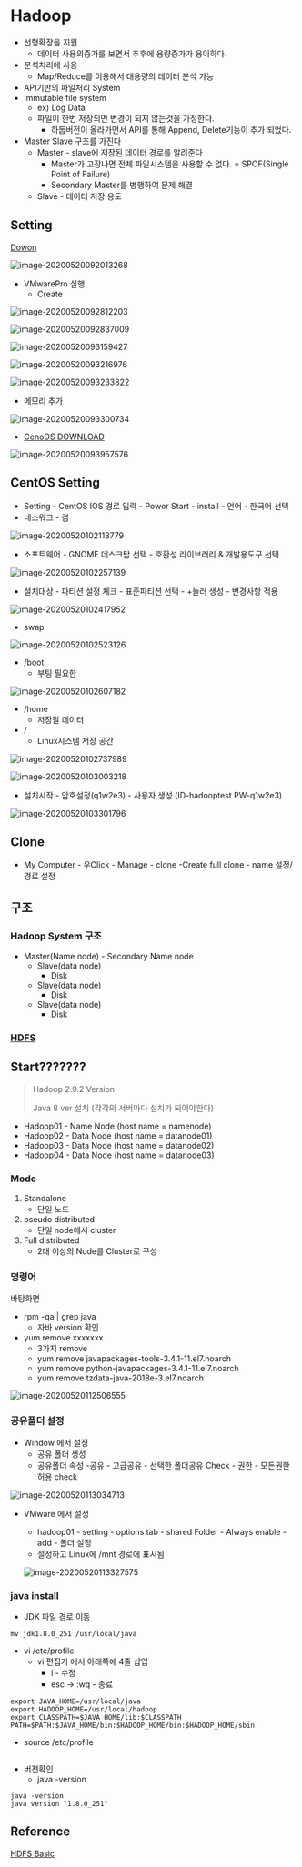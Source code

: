 # Hadoop

* 선형확장을 지원
  * 데이터 사용의증가를 보면서 추후에 용량증가가 용이하다.
* 분석치리에 사용
  * Map/Reduce를 이용해서 대용량의 데이터 분석 가능
* API기반의 파일처리 System
* Immutable file system
  * ex) Log Data
  * 파일이 한번 저장되면 변경이 되지 않는것을 가정한다.
    * 하둡버전이 올라가면서 API를 통해 Append, Delete기능이 추가 되었다.
* Master Slave 구조를 가진다
  * Master - slave에 저장된 데이터 경로를 알려준다
    * Master가 고장나면 전체 파일시스템을 사용할 수 없다. =  SPOF(Single Point of Failure)
    * Secondary Master를 병행하여 문제 해결
  * Slave - 데이터 저장 용도

## Setting

[Dowon](https://www.vmware.com/kr/products/workstation-pro/workstation-pro-evaluation.html)

![image-20200520092013268](image/image-20200520092013268.png)

* VMwarePro 실행 
  * Create

![image-20200520092812203](image/image-20200520092812203.png)

![image-20200520092837009](image/image-20200520092837009.png)

![image-20200520093159427](image/image-20200520093159427.png)

![image-20200520093216976](image/image-20200520093216976.png)

![image-20200520093233822](image/image-20200520093233822.png)

* 메모리 추가

![image-20200520093300734](image/image-20200520093300734.png)

* [CenoOS DOWNLOAD](http://mirror.kakao.com/centos/7.8.2003/isos/x86_64/)

![image-20200520093957576](image/image-20200520093957576.png)

## CentOS Setting

* Setting - CentOS IOS 경로 입력 - Powor Start - install - 언어 - 한국어 선택 
* 네스워크 -  켬

![image-20200520102118779](image/image-20200520102118779.png)

* 소프트웨어 - GNOME 데스크탑 선택 - 호환성 라이브러리  & 개발용도구 선택

![image-20200520102257139](image/image-20200520102257139.png)

* 설치대상 -  파티션 설정 체크 - 표준파티션 선택  - +눌러 생성 - 변경사항 적용

![image-20200520102417952](image/image-20200520102417952.png)

* swap

![image-20200520102523126](image/image-20200520102523126.png)

* /boot
  * 부팅 필요한

![image-20200520102607182](image/image-20200520102607182.png)

* /home
  * 저장될 데이터
* /
  * Linux시스템 저장 공간

![image-20200520102737989](image/image-20200520102737989.png)

![image-20200520103003218](image/image-20200520103003218.png)

* 설치시작 - 암호설정(q1w2e3) - 사용자 생성 (ID-hadooptest PW-q1w2e3)

![image-20200520103301796](image/image-20200520103301796.png)

## Clone

* My Computer - 우Click - Manage - clone -Create full clone - name 설정/ 경로 설정





## 구조


### Hadoop System 구조

* Master(Name node) - Secondary Name node
  * Slave(data node)
    * Disk
  * Slave(data node)
    * Disk
  * Slave(data node)
    * Disk

### [HDFS](https://yookeun.github.io/java/2015/05/24/hadoop-hdfs/)



## Start???????

> Hadoop 2.9.2 Version
>
> Java 8 ver 설치 (각각의 서버마다 설치가 되어야한다)

* Hadoop01 - Name Node (host name = namenode)
* Hadoop02 - Data Node (host name = datanode01)
* Hadoop03 - Data Node (host name = datanode02)
* Hadoop04 - Data Node  (host name = datanode03)

### Mode

1. Standalone
   * 단일 노드
2. pseudo distributed 
   * 단일 node에서 cluster
3. Full distributed
   * 2대 이상의 Node를 Cluster로 구성

### 명령어

바탕화면

* rpm -qa | grep java
  * 자바 version 확인
* yum remove xxxxxxx
  * 3가지 remove
  * yum remove javapackages-tools-3.4.1-11.el7.noarch
  * yum remove python-javapackages-3.4.1-11.el7.noarch
  * yum remove tzdata-java-2018e-3.el7.noarch

![image-20200520112506555](image/image-20200520112506555.png) 

### 공유폴더 설정

* Window 에서 설정
  * 공유 폴더 생성
  * 공유폴더 속성 -공유 - 고급공유 - 선택한 폴더공유 Check - 권한 - 모든권한 허용 check

![image-20200520113034713](image/image-20200520113034713.png) 

* VMware 에서 설정

  * hadoop01 - setting - options tab - shared Folder - Always enable - add - 폴더 설정
  * 설정하고 Linux에 /mnt 경로에 표시됨

  ![image-20200520113327575](image/image-20200520113327575.png) 



### java install

* JDK 파일 경로 이동

```
mv jdk1.8.0_251 /usr/local/java
```

* vi /etc/profile
  * vi 편집기 에서 아래쪽에 4줄 삽입
    * i - 수정
    * esc -> :wq - 종료

```
export JAVA_HOME=/usr/local/java
export HADOOP_HOME=/usr/local/hadoop
export CLASSPATH=$JAVA_HOME/lib:$CLASSPATH
PATH=$PATH:$JAVA_HOME/bin:$HADOOP_HOME/bin:$HADOOP_HOME/sbin
```

* source /etc/profile

```

```

* 버젼확인
  * java -version

```
java -version
java version "1.8.0_251"
```







## Reference

[HDFS Basic](https://yookeun.github.io/java/2015/05/24/hadoop-hdfs/)


